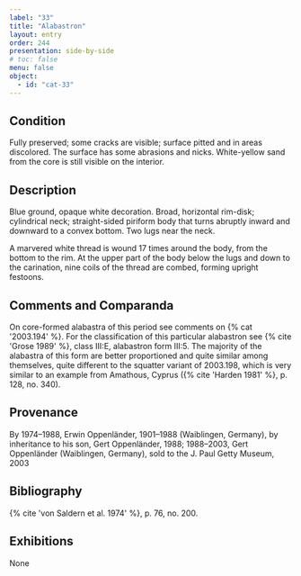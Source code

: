 ```yaml
---
label: "33"
title: "Alabastron"
layout: entry
order: 244
presentation: side-by-side
# toc: false
menu: false
object:
  - id: "cat-33"
---
```


## Condition

Fully preserved; some cracks are visible; surface pitted and in areas discolored. The surface has some abrasions and nicks. White-yellow sand from the core is still visible on the interior.

## Description

Blue ground, opaque white decoration. Broad, horizontal rim-disk; cylindrical neck; straight-sided piriform body that turns abruptly inward and downward to a convex bottom. Two lugs near the neck.

A marvered white thread is wound 17 times around the body, from the bottom to the rim. At the upper part of the body below the lugs and down to the carination, nine coils of the thread are combed, forming upright festoons.

## Comments and Comparanda

On core-formed alabastra of this period see comments on {% cat '2003.194' %}. For the classification of this particular alabastron see {% cite 'Grose 1989' %}, class III:E, alabastron form III:5. The majority of the alabastra of this form are better proportioned and quite similar among themselves, quite different to the squatter variant of 2003.198, which is very similar to an example from Amathous, Cyprus ({% cite 'Harden 1981' %}, p. 128, no. 340).

## Provenance

By 1974–1988, Erwin Oppenländer, 1901–1988 (Waiblingen, Germany), by inheritance to his son, Gert Oppenländer, 1988; 1988–2003, Gert Oppenländer (Waiblingen, Germany), sold to the J. Paul Getty Museum, 2003

## Bibliography

{% cite 'von Saldern et al. 1974' %}, p. 76, no. 200.

## Exhibitions

None